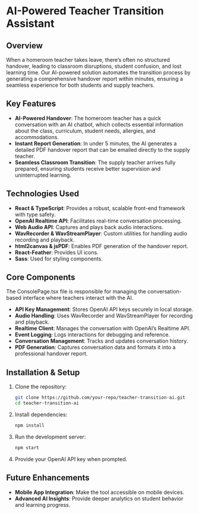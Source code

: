 # AI-Powered Teacher Transition Assistant

## Overview
When a homeroom teacher takes leave, there’s often no structured handover, leading to classroom disruptions, student confusion, and lost learning time. Our AI-powered solution automates the transition process by generating a comprehensive handover report within minutes, ensuring a seamless experience for both students and supply teachers.

## Key Features
- **AI-Powered Handover**: The homeroom teacher has a quick conversation with an AI chatbot, which collects essential information about the class, curriculum, student needs, allergies, and accommodations.
- **Instant Report Generation**: In under 5 minutes, the AI generates a detailed PDF handover report that can be emailed directly to the supply teacher.
- **Seamless Classroom Transition**: The supply teacher arrives fully prepared, ensuring students receive better supervision and uninterrupted learning.

## Technologies Used
- **React & TypeScript**: Provides a robust, scalable front-end framework with type safety.
- **OpenAI Realtime API**: Facilitates real-time conversation processing.
- **Web Audio API**: Captures and plays back audio interactions.
- **WavRecorder & WavStreamPlayer**: Custom utilities for handling audio recording and playback.
- **html2canvas & jsPDF**: Enables PDF generation of the handover report.
- **React-Feather**: Provides UI icons.
- **Sass**: Used for styling components.

## Core Components
The ConsolePage.tsx file is responsible for managing the conversation-based interface where teachers interact with the AI.

- **API Key Management**: Stores OpenAI API keys securely in local storage.
- **Audio Handling**: Uses WavRecorder and WavStreamPlayer for recording and playback.
- **Realtime Client**: Manages the conversation with OpenAI’s Realtime API.
- **Event Logging**: Logs interactions for debugging and reference.
- **Conversation Management**: Tracks and updates conversation history.
- **PDF Generation**: Captures conversation data and formats it into a professional handover report.

## Installation & Setup
1. Clone the repository:
   ```sh
   git clone https://github.com/your-repo/teacher-transition-ai.git
   cd teacher-transition-ai
   ```
2. Install dependencies:
   ```sh
   npm install
   ```
3. Run the development server:
   ```sh
   npm start
   ```
4. Provide your OpenAI API key when prompted.

## Future Enhancements
- **Mobile App Integration**: Make the tool accessible on mobile devices.
- **Advanced AI Insights**: Provide deeper analytics on student behavior and learning progress.

